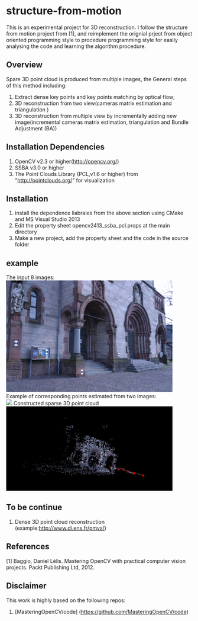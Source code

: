 # structure-from-motion
This is an experimental project for 3D reconstruction. I follow the structure from motion project from [1], and reimplement the orignial prject from object oriented programming style to procedure programming style for easily analysing the code and learning the algorithm procedure.

## Overview
Spare 3D point cloud is produced from multiple images, the General steps of this method including:
1.	Extract dense key points and key points matching by optical flow;
2.	3D reconstruction from two view(cameras matrix estimation and triangulation )
3.	3D reconstruction from multiple view by incrementally adding new image(incremental cameras matrix estimation, triangulation and Bundle Adjustment (BA))

## Installation Dependencies
1. OpenCV v2.3 or higher(http://opencv.org/)
2. SSBA v3.0 or higher
3. The Point Clouds Library (PCL,v1.6 or higher) from "http://pointclouds.org/" for visualization

## Installation
1. install the dependence liabraies from the above section using CMake and MS Visual Studio 2013
2. Edit the property sheet opencv2413_ssba_pcl.props at the main directory 
3. Make a new project, add the property sheet and the code in the source folder

## example
The input 8 images:<br />
<img src="./img/orignImg.gif" width="450">
Example of corresponding points estimated from two images:<br />
<img src="./img/matching.png" width="450">
Constructed sparse 3D point cloud<br />
<img src="./img/reconstruction.gif" width="450">

## To be continue
1. Dense 3D point cloud reconstruction (example:http://www.di.ens.fr/pmvs/)

## References

[1] Baggio, Daniel Lélis. Mastering OpenCV with practical computer vision projects. Packt Publishing Ltd, 2012.

## Disclaimer
This work is highly based on the following repos:
1. [MasteringOpenCV/code] (https://github.com/MasteringOpenCV/code)
